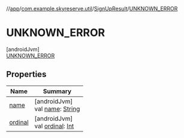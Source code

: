//[app](../../../../index.md)/[com.example.skyreserve.util](../../index.md)/[SignUpResult](../index.md)/[UNKNOWN_ERROR](index.md)

# UNKNOWN_ERROR

[androidJvm]\
[UNKNOWN_ERROR](index.md)

## Properties

| Name | Summary |
|---|---|
| [name](index.md#-372974862%2FProperties%2F510797961) | [androidJvm]<br>val [name](index.md#-372974862%2FProperties%2F510797961): [String](https://kotlinlang.org/api/latest/jvm/stdlib/kotlin/-string/index.html) |
| [ordinal](index.md#-739389684%2FProperties%2F510797961) | [androidJvm]<br>val [ordinal](index.md#-739389684%2FProperties%2F510797961): [Int](https://kotlinlang.org/api/latest/jvm/stdlib/kotlin/-int/index.html) |
